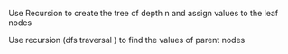 Use Recursion to create the tree of depth n and assign values to the leaf nodes

Use recursion (dfs traversal ) to find the values of parent nodes